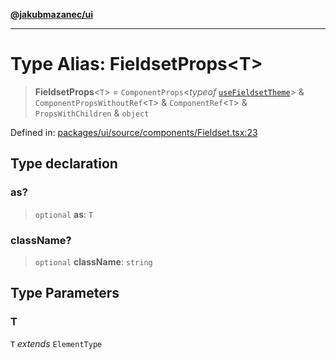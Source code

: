 [**@jakubmazanec/ui**](../README.md)

---

# Type Alias: FieldsetProps\<T\>

> **FieldsetProps**\<`T`\> = `ComponentProps`\<_typeof_
> [`useFieldsetTheme`](../variables/useFieldsetTheme.md)\> & `ComponentPropsWithoutRef`\<`T`\> &
> `ComponentRef`\<`T`\> & `PropsWithChildren` & `object`

Defined in:
[packages/ui/source/components/Fieldset.tsx:23](https://github.com/jakubmazanec/tools/blob/6fe16df773d5da14c29261ea934e72b3f99fabb7/packages/ui/source/components/Fieldset.tsx#L23)

## Type declaration

### as?

> `optional` **as**: `T`

### className?

> `optional` **className**: `string`

## Type Parameters

### T

`T` _extends_ `ElementType`

